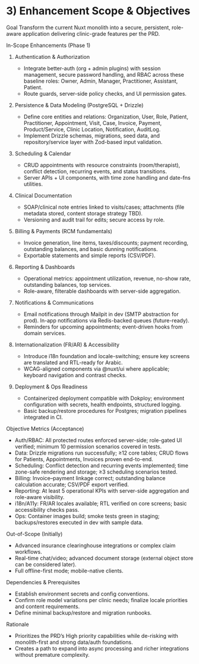 # 3) Enhancement Scope & Objectives
Goal
Transform the current Nuxt monolith into a secure, persistent, role-aware application delivering clinic-grade features per the PRD.

In-Scope Enhancements (Phase 1)
1. Authentication & Authorization
   - Integrate better-auth (org + admin plugins) with session management, secure password handling, and RBAC across these baseline roles: Owner, Admin, Manager, Practitioner, Assistant, Patient.
   - Route guards, server-side policy checks, and UI permission gates.

2. Persistence & Data Modeling (PostgreSQL + Drizzle)
   - Define core entities and relations: Organization, User, Role, Patient, Practitioner, Appointment, Visit, Case, Invoice, Payment, Product/Service, Clinic Location, Notification, AuditLog.
   - Implement Drizzle schemas, migrations, seed data, and repository/service layer with Zod-based input validation.

3. Scheduling & Calendar
   - CRUD appointments with resource constraints (room/therapist), conflict detection, recurring events, and status transitions.
   - Server APIs + UI components, with time zone handling and date-fns utilities.

4. Clinical Documentation
   - SOAP/clinical note entries linked to visits/cases; attachments (file metadata stored, content storage strategy TBD).
   - Versioning and audit trail for edits; secure access by role.

5. Billing & Payments (RCM fundamentals)
   - Invoice generation, line items, taxes/discounts; payment recording, outstanding balances, and basic dunning notifications.
   - Exportable statements and simple reports (CSV/PDF).

6. Reporting & Dashboards
   - Operational metrics: appointment utilization, revenue, no-show rate, outstanding balances, top services.
   - Role-aware, filterable dashboards with server-side aggregation.

7. Notifications & Communications
   - Email notifications through Mailpit in dev (SMTP abstraction for prod). In-app notifications via Redis-backed queues (future-ready).
   - Reminders for upcoming appointments; event-driven hooks from domain services.

8. Internationalization (FR/AR) & Accessibility
   - Introduce i18n foundation and locale-switching; ensure key screens are translated and RTL-ready for Arabic.
   - WCAG-aligned components via @nuxt/ui where applicable; keyboard navigation and contrast checks.

9. Deployment & Ops Readiness
   - Containerized deployment compatible with Dokploy; environment configuration with secrets, health endpoints, structured logging.
   - Basic backup/restore procedures for Postgres; migration pipelines integrated in CI.

Objective Metrics (Acceptance)
- Auth/RBAC: All protected routes enforced server-side; role-gated UI verified; minimum 10 permission scenarios covered in tests.
- Data: Drizzle migrations run successfully; ≥12 core tables; CRUD flows for Patients, Appointments, Invoices proven end-to-end.
- Scheduling: Conflict detection and recurring events implemented; time zone-safe rendering and storage; ≥3 scheduling scenarios tested.
- Billing: Invoice–payment linkage correct; outstanding balance calculation accurate; CSV/PDF export verified.
- Reporting: At least 5 operational KPIs with server-side aggregation and role-aware visibility.
- i18n/A11y: FR/AR locales available; RTL verified on core screens; basic accessibility checks pass.
- Ops: Container images build; smoke tests green in staging; backups/restores executed in dev with sample data.

Out-of-Scope (Initially)
- Advanced insurance clearinghouse integrations or complex claim workflows.
- Real-time chat/video; advanced document storage (external object store can be considered later).
- Full offline-first mode; mobile-native clients.

Dependencies & Prerequisites
- Establish environment secrets and config conventions.
- Confirm role model variations per clinic needs; finalize locale priorities and content requirements.
- Define minimal backup/restore and migration runbooks.

Rationale
- Prioritizes the PRD’s High priority capabilities while de-risking with monolith-first and strong data/auth foundations.
- Creates a path to expand into async processing and richer integrations without premature complexity.
